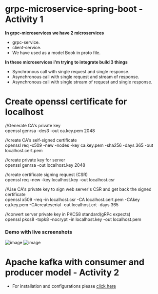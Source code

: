 # grpc-microservice-spring-boot - Activity 1

**In grpc-microservices we have 2 microservices**
- grpc-service.
- client-service.
- We have used as a model Book in proto file.


**In these microservices i'm trying to integrate build 3 things**
- Synchronous call with single request and single response.
- Asynchronous call with single request and stream of response.
- Asynchronous call with single stream of request and single response.

# Create openssl certificate for localhost

//Generate CA's private key <br>
openssl genrsa -des3 -out ca.key.pem 2048 

//create CA's self-signed certificate<br>
openssl req -x509 -new -nodes -key ca.key.pem -sha256 -days 365 -out localhost.cert.pem

//create private key for server<br>
openssl genrsa -out localhost.key 2048

//create certificate signing request (CSR)<br>
openssl req -new -key localhost.key -out localhost.csr

//Use CA's private key to sign web server's CSR and get back the signed certificate<br>
openssl x509 -req -in localhost.csr -CA localhost.cert.pem -CAkey ca.key.pem -CAcreateserial -out localhost.crt -days 365

//convert server private key in PKCS8 standard(gRPc expects)<br>
openssl pkcs8 -topk8 -nocrypt -in localhost.key -out localhost.pem

### Demo with live screenshots

![image](https://github.com/DevShivmohan/microservices-with-grpc-spring-boot/assets/72655528/4220d438-3295-4838-9336-7b28feef4027)
![image](https://github.com/DevShivmohan/microservices-with-grpc-spring-boot/assets/72655528/43825d6f-8d2b-4af6-891c-2015715e488d)


# Apache kafka with consumer and producer model - Activity 2

- For installation and configurations please [click here](https://github.com/DevShivmohan/Learning-everything/issues/36#issuecomment-1680416910)
